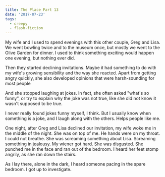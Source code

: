 ```yaml
---
title: The Place Part 13
date: '2017-07-23'
tags:
  - creepy
  - flash-fiction
---
```


My wife and I used to spend evenings with this other couple, Greg and Lisa. We
went bowling twice and to the museum once, but mostly we went to the Olive
Garden for dinner. I used to think something exciting would happen one evening,
but nothing ever did.

<!-- truncate -->

Then they started declining invitations. Maybe it had something to do with my
wife's growing sensibility and the way she reacted. Apart from getting angry
quickly, she also developed opinions that were harsh-sounding for most people

And she stopped laughing at jokes. In fact, she often asked "what's so funny",
or try to explain why the joke was not true, like she did not know it wasn't
supposed to be true.

I never really found jokes funny myself, I think. But I usually know when
something is a joke, and I laugh along with the others. Helps people like me.

One night, after Greg and Lisa declined our invitation, my wife woke me in the
middle of the night. She was on top of me. He hands were on my throat. I could
not breathe. She was screaming something about Lisa. Screaming something in
jealousy. My wiener got hard. She was disgusted. She punched me in the face and
ran out of the bedroom. I heard her feet stomp angrily, as she ran down the
stairs.

As I lay there, alone in the dark, I heard someone pacing in the spare bedroom.
I got up to investigate.
